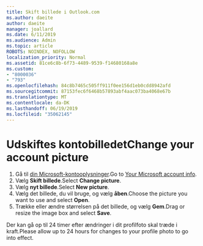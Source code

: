 ```yaml
---
title: Skift billede i Outlook.com
ms.author: daeite
author: daeite
manager: joallard
ms.date: 6/11/2019
ms.audience: Admin
ms.topic: article
ROBOTS: NOINDEX, NOFOLLOW
localization_priority: Normal
ms.assetid: 81ce6c8b-6f73-4489-9539-f14680168a8e
ms.custom:
- "8000036"
- "793"
ms.openlocfilehash: 84c8b7465c505ff911f0ee156d1eb0cdd8942afd
ms.sourcegitcommit: 87153fec6f6468b57893abf4aac073ba4068e67b
ms.translationtype: MT
ms.contentlocale: da-DK
ms.lasthandoff: 06/19/2019
ms.locfileid: "35062145"
---
```

# <a name="change-your-account-picture"></a><span data-ttu-id="e1a29-102">Udskiftes kontobilledet</span><span class="sxs-lookup"><span data-stu-id="e1a29-102">Change your account picture</span></span>

1. <span data-ttu-id="e1a29-103">Gå til [din Microsoft-kontooplysninger](https://go.microsoft.com/fwlink/p/?linkid=860841).</span><span class="sxs-lookup"><span data-stu-id="e1a29-103">Go to [Your Microsoft account info](https://go.microsoft.com/fwlink/p/?linkid=860841).</span></span>
2. <span data-ttu-id="e1a29-104">Vælg **Skift billede**.</span><span class="sxs-lookup"><span data-stu-id="e1a29-104">Select **Change picture**.</span></span>
3. <span data-ttu-id="e1a29-105">Vælg **nyt billede**.</span><span class="sxs-lookup"><span data-stu-id="e1a29-105">Select **New picture**.</span></span>
4. <span data-ttu-id="e1a29-106">Vælg det billede, du vil bruge, og vælg **åben**.</span><span class="sxs-lookup"><span data-stu-id="e1a29-106">Choose the picture you want to use and select **Open**.</span></span>
5. <span data-ttu-id="e1a29-107">Trække eller ændre størrelsen på det billede, og vælg **Gem**.</span><span class="sxs-lookup"><span data-stu-id="e1a29-107">Drag or resize the image box and select **Save**.</span></span>

<span data-ttu-id="e1a29-108">Der kan gå op til 24 timer efter ændringer i dit profilfoto skal træde i kraft.</span><span class="sxs-lookup"><span data-stu-id="e1a29-108">Please allow up to 24 hours for changes to your profile photo to go into effect.</span></span>